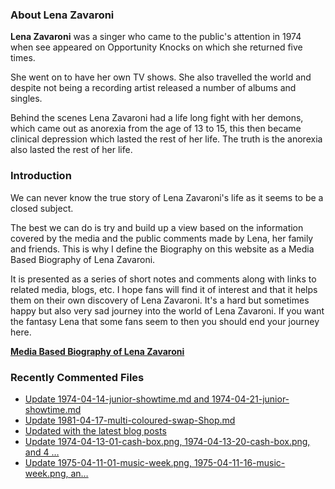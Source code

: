 ### About Lena Zavaroni

<p><strong>Lena Zavaroni</strong> was a singer who came to the public's attention in 1974 when see appeared on Opportunity Knocks on which she returned five times.</p>

<p>She went on to have her own TV shows. She also travelled the world and despite not being a recording artist released a number of albums and singles.</p>

<p>Behind the scenes Lena Zavaroni had a life long fight with her demons, which came out as anorexia from the age of 13 to 15, this then became clinical depression which lasted the rest of her life. The truth is the anorexia also lasted the rest of her life.</p>

### Introduction

<p>We can never know the true story of Lena Zavaroni's life as it seems to be a closed subject.</p>

<p>The best we can do is try and build up a view based on the information covered by the media and the public comments made by Lena, her family and friends. This is why I define the Biography on this website as a Media Based Biography of Lena Zavaroni.</p>

<p>It is presented as a series of short notes and comments along with links to related media, blogs, etc. I hope fans will find it of interest and that it helps them on their own discovery of Lena Zavaroni. It's a hard but sometimes happy but also very sad journey into the world of Lena Zavaroni. If you want the fantasy Lena that some fans seem to then you should end your journey here.</p>

<a href="https://fanzoflenazavaroni.github.io/1963-11-04-lena-zavaroni/"><strong>Media Based Biography of Lena Zavaroni</strong></a>

### Recently Commented Files

<!-- BLOG-POST-LIST:START -->
- [Update 1974-04-14-junior-showtime.md and 1974-04-21-junior-showtime.md](https://github.com/FanzOfLenaZavaroni/fanzoflenazavaroni.github.io/commit/9cd2ad1630108b9e86428b91631b197be308e8ed)
- [Update 1981-04-17-multi-coloured-swap-Shop.md](https://github.com/FanzOfLenaZavaroni/fanzoflenazavaroni.github.io/commit/523360b5fea8d118b3de7e2b168358f49b36abb2)
- [Updated with the latest blog posts](https://github.com/FanzOfLenaZavaroni/fanzoflenazavaroni.github.io/commit/4495f9844d0c6a09d1d27b57abb50f08d8a8c0eb)
- [Update 1974-04-13-01-cash-box.png, 1974-04-13-20-cash-box.png, and 4 …](https://github.com/FanzOfLenaZavaroni/fanzoflenazavaroni.github.io/commit/cb1950f2b3b8348fbc95e4fea71c0b8a9d6b4991)
- [Update 1975-04-11-01-music-week.png, 1975-04-11-16-music-week.png, an…](https://github.com/FanzOfLenaZavaroni/fanzoflenazavaroni.github.io/commit/1a5c359388766d3d5aed890e614e1c4b9a59c8ad)
<!-- BLOG-POST-LIST:END -->
